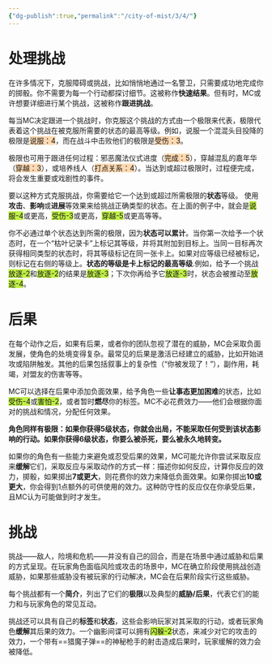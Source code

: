 ```yaml
---
{"dg-publish":true,"permalink":"/city-of-mist/3/4/"}
---
```


# 处理挑战
在许多情况下，克服障碍或挑战，比如悄悄地通过一名警卫，只需要成功地完成你的掷骰。你不需要为每一个行动都探讨细节。这被称作**快速结果**。但有时，MC或许想要详细进行某个挑战，这被称作**跟进挑战**。

每当MC决定跟进一个挑战时，你克服这个挑战的方式由一个极限来代表，极限代表着这个挑战在被克服所需要的状态的最高等级。例如，说服一个混混头目投降的极限是<span style="background:#ffd8b1">说服：4</span>，而在战斗中击败他们的极限是<span style="background:#ffd8b1">受伤：3</span>。

极限也可用于跟进任何过程：邪恶魔法仪式进度（<span style="background:#ffd8b1">完成：5</span>），穿越混乱的嘉年华（<span style="background:#ffd8b1">穿越：3</span>），或培养线人（<span style="background:#ffd8b1">打点关系：4</span>）。当达到或超过极限时，过程便完成，将会发生重要或戏剧性的事件。

要以这种方式克服挑战，你需要给它一个达到或超过所需极限的**状态**等级。 使用**攻击**、**影响**或**进展**等效果来给挑战正确类型的状态。在上面的例子中，就会是<span style="background:#bfef45">说服-4</span>或更高，<span style="background:#bfef45">受伤-3</span>或更高，<span style="background:#bfef45">穿越-5</span>或更高等等。

你不必通过单个状态达到所需的极限，因为**状态可以累计**。当你第一次给予一个状态时，在一个“枯叶记录卡”上标记其等级，并将其附加到目标上。当同一目标再次获得相同类型的状态时，将其等级标记在同一张卡上。如果对应等级已经被标记，则标记在右侧的等级上。**状态的等级是卡上标记的最高等级**.例如，给予一个挑战<span style="background:#bfef45">放逐-2</span>和<span style="background:#bfef45">放逐-2</span>的结果是<span style="background:#bfef45">放逐-3</span>；下次你再给予它<span style="background:#bfef45">放逐-3</span>时，状态会被推动至<span style="background:#bfef45">放逐-4</span>。

# 后果
在每个动作之后，如果有后果，或者你的团队忽视了潜在的威胁，MC会采取负面发展，使角色的处境变得复杂。最常见的后果是激活已经建立的威胁，比如开始进攻或陷阱触发。其他的后果包括叙事上的复杂性（“你被发现了！”），副作用，耗竭，对盟友的伤害等等。

MC可以选择在后果中添加负面效果，给予角色一些**让事态更加困难**的状态，比如<span style="background:#bfef45">受伤-4</span>或<span style="background:#bfef45">害怕-2</span>，或者暂时**燃尽**你的标签。MC不必花费效力——他们会根据你面对的挑战和情况，分配任何效果。

**角色同样有极限：如果你获得5级状态，你就会出局，不能采取任何受到该状态影响的行动。如果你获得6级状态，你要么被杀死，要么被永久地转变。**

如果你的角色有一些能力来避免或忍受后果的效果，MC可能允许你尝试采取反应来**缓解**它们，采取反应与采取动作的方式一样：描述你如何反应，计算你反应的效力，掷骰，如果掷出**7或更大**，则花费你的效力来降低负面效果。如果你掷出**10或更大**，你会得到1点额外的可供使用的效力。这种防守性的反应仅在你承受后果，且MC认为可能做到时才发生。

# 挑战
挑战——敌人，险境和危机——并没有自己的回合，而是在场景中通过威胁和后果的方式呈现。在玩家角色面临风险或攻击的场景中，MC在确立阶段使用挑战创造威胁，如果那些威胁没有被玩家的行动解决，MC会在后果阶段实行这些威胁。

每个挑战都有一个**简介**，列出了它们的**极限**以及典型的**威胁/后果**，代表它们的能力和与玩家角色的常见互动。

挑战还可以具有自己的**标签**和**状态**，这些会影响玩家对其采取的行动，或者玩家角色**缓解**其后果的效力。一个幽影间谍可以拥有<span style="background:#bfef45">闪躲-2</span>状态，来减少对它的攻击的效力，一个带有==猎魔子弹==的神秘枪手的射击造成后果时，玩家缓解的效力会被降低。
